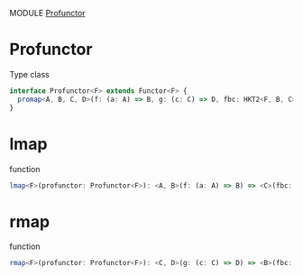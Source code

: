 MODULE [Profunctor](https://github.com/gcanti/fp-ts/blob/master/src/Profunctor.ts)
# Profunctor
Type class
```ts
interface Profunctor<F> extends Functor<F> {
  promap<A, B, C, D>(f: (a: A) => B, g: (c: C) => D, fbc: HKT2<F, B, C>): HKT2<F, A, D>
}
```
# lmap
function
```ts
lmap<F>(profunctor: Profunctor<F>): <A, B>(f: (a: A) => B) => <C>(fbc: HKT2<F, B, C>) => HKT2<F, A, C> 
```

# rmap
function
```ts
rmap<F>(profunctor: Profunctor<F>): <C, D>(g: (c: C) => D) => <B>(fbc: HKT2<F, B, C>) => HKT2<F, B, D> 
```